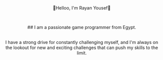 <p style="text-align:center;">&nbsp;</p>
<p style="text-align:center;">👋Helloo, I'm Rayan Yousef👋</p>
<p style="text-align:center;">&nbsp;</p>
<p style="text-align:center;">## I am a passionate game programmer from Egypt.</p>
<p style="text-align:center;"><br>I have a strong drive for constantly challenging myself, and I'm always on the lookout for new and exciting challenges that can push my skills to the limit.</p>

